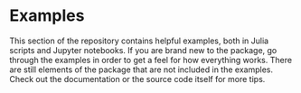 # Examples
This section of the repository contains helpful examples, both in Julia scripts and Jupyter notebooks. 
If you are brand new to the package, go through the examples in order to get a feel for how everything works.
There are still elements of the package that are not included in the examples.
Check out the documentation or the source code itself for more tips.
